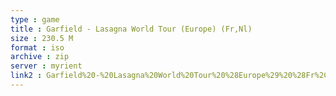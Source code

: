 ```yaml
---
type : game
title : Garfield - Lasagna World Tour (Europe) (Fr,Nl)
size : 230.5 M
format : iso
archive : zip
server : myrient
link2 : Garfield%20-%20Lasagna%20World%20Tour%20%28Europe%29%20%28Fr%2CNl%29
---
```

